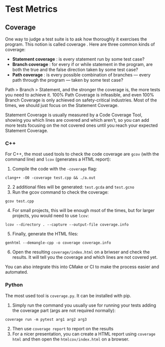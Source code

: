 # Test Metrics

## Coverage
One way to judge a test suite is to ask how thoroughly it exercises the program. This notion is called coverage . Here are three common kinds of coverage:
- **Statement coverage** : is every statement run by some test case?
- **Branch coverage** : for every if or while statement in the program, are both the true and the false direction taken by some test case?
- **Path coverage** : is every possible combination of branches — every path through the program — taken by some test case?

Path > Branch > Statement, and the stronger the coverage is, the more tests you need to achieve it. 100% Path Coverage is infeasible, and even 100% Branch Coverage is only achieved on safety-critical industries. Most of the times, we should just focus on the Statement Coverage.

Statement Coverage is usually measured by a Code Coverage Tool, showing you which lines are covered and which aren't, so you can add more tests focusing on the not covered ones until you reach your expected Statement Coverage.

### C++
For C++, the most used tools to check the code coverage are `gcov` (with the command line) and `lcov` (generates a HTML report):
1. Compile the code with the `-coverage` flag:

```
clang++ -O0 -coverage test.cpp && ./a.out
```

2. 2 additional files will be generated: `test.gcda` and `test.gcno`
3. Run the gcov command to check the coverage:

```
gcov test.cpp
```

4. For small projects, this will be enough msot of the times, but for larger projects, you would need to use `lcov`:

```
lcov --directory . --capture --output-file coverage.info
```

5. Finally, generate the HTML files:

```
genhtml --demangle-cpp -o coverage coverage.info
```

6. Open the resulting `coverage/index.html` on a briwser and check the results. It will tell you the coverage and which lines are not covered yet.

You can also integrate this into CMake or CI to make the process easier and automated.

### Python
The most used tool is `coverage.py`. It can be installed with pip.

1. Simply run the command you usually use for running your tests adding the coverage part (args are not required normally):

```
coverage run -m pytest arg1 arg2 arg3
```

2. Then use `coverage report` to report on the results
3. For a nicer presentation, you can create a HTML report using `coverage html` and then open the `htmlcov/index.html` on a browser.
